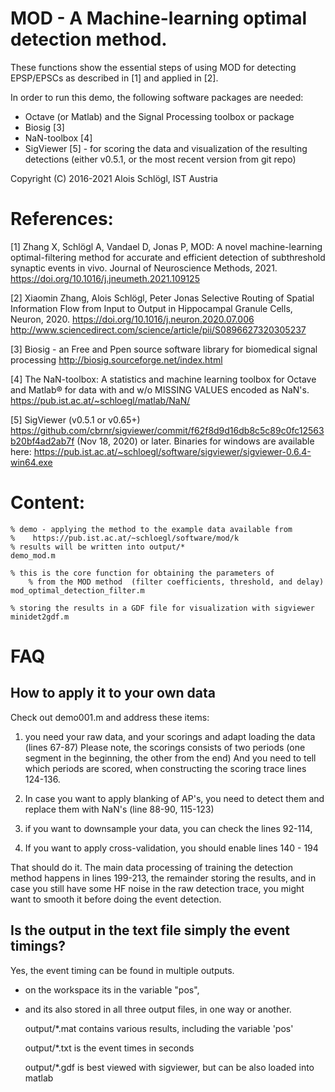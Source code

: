 # MOD - A Machine-learning optimal detection method. 
These functions show the essential steps of using MOD for
detecting EPSP/EPSCs as described in [1] and applied in [2]. 
 
In order to run this demo, the following software packages are needed: 

+ Octave (or Matlab) and the Signal Processing toolbox or package
+ Biosig [3]
+ NaN-toolbox [4] 
+ SigViewer [5] - for scoring the data and visualization of the resulting detections
	(either v0.5.1, or the most recent version from git repo)

Copyright (C) 2016-2021 Alois Schlögl, IST Austria


# References:
[1] Zhang X, Schlögl A, Vandael D, Jonas P, MOD: A novel machine-learning optimal-filtering method for accurate and efficient detection of subthreshold synaptic events in vivo. Journal of Neuroscience Methods, 2021.  https://doi.org/10.1016/j.jneumeth.2021.109125

[2] Xiaomin Zhang, Alois Schlögl, Peter Jonas
     Selective Routing of Spatial Information Flow from Input to Output in Hippocampal Granule Cells, Neuron, 2020. https://doi.org/10.1016/j.neuron.2020.07.006 http://www.sciencedirect.com/science/article/pii/S0896627320305237 

[3] Biosig - an Free and Ppen source software library for biomedical signal processing
     http://biosig.sourceforge.net/index.html

[4] The NaN-toolbox: A statistics and machine learning toolbox for Octave and Matlab®
     for data with and w/o MISSING VALUES encoded as NaN's. https://pub.ist.ac.at/~schloegl/matlab/NaN/
     
[5] SigViewer (v0.5.1 or v0.65+)
       	https://github.com/cbrnr/sigviewer/commit/f62f8d9d16db8c5c89c0fc12563b20bf4ad2ab7f (Nov 18, 2020)
 	or later. Binaries for windows are available here:
	https://pub.ist.ac.at/~schloegl/software/sigviewer/sigviewer-0.6.4-win64.exe


# Content:

	% demo - applying the method to the example data available from
	%    https://pub.ist.ac.at/~schloegl/software/mod/k	
	% results will be written into output/*
	demo_mod.m

	% this is the core function for obtaining the parameters of 
        % from the MOD method  (filter coefficients, threshold, and delay)
	mod_optimal_detection_filter.m

	% storing the results in a GDF file for visualization with sigviewer
	minidet2gdf.m


# FAQ

## How to apply it to your own data

Check out demo001.m and address these items: 

1) you need your raw data, and your scorings and adapt loading the data (lines 67-87)
Please note, the scorings consists of two periods (one segment in the beginning, the other from the end)
And you need to tell which periods are scored, when constructing the scoring trace
lines 124-136.

2) In case you want to apply blanking of AP's, you need to detect them and
replace them with NaN's (line 88-90, 115-123)

3) if you want to downsample your data, you can check the lines 92-114,

4) If you want to apply cross-validation, you should enable lines 140 - 194

That should do it. The main data processing of training the detection method happens in lines  199-213, the remainder storing the results,
and in case you still have some HF noise in the raw detection trace, you might want to smooth it before doing the event detection.

## Is the output in the text file simply the event timings?

Yes, the event timing can be found in multiple outputs.

- on the workspace its in the variable "pos",

- and its also stored in all three output files, in one way or another.

   output/*.mat    contains various results, including the variable 'pos'
   
   output/*.txt    is the event times in seconds
   
   output/*.gdf    is best viewed with sigviewer, but can be also loaded into matlab



